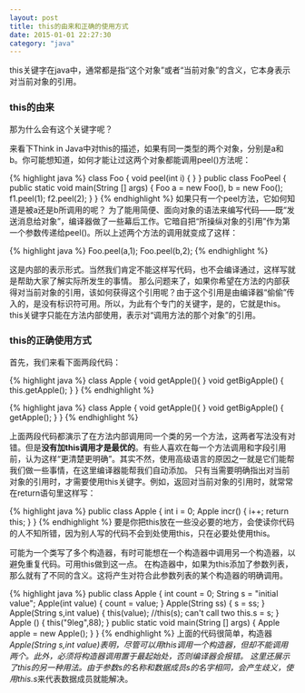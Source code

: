 ```yaml
---
layout: post
title: this的由来和正确的使用方式
date: 2015-01-01 22:27:30
category: "java"
---
```


this关键字在java中，通常都是指“这个对象”或者“当前对象”的含义，它本身表示对当前对象的引用。

### this的由来

那为什么会有这个关键字呢？

来看下Think in Java中对this的描述，如果有同一类型的两个对象，分别是a和b。你可能想知道，如何才能让过这两个对象都能调用peel()方法呢：

{% highlight java %}
class Foo {
	void peel(int i) { }
}
public class FooPeel {
	public static void main(String [] args) {
		Foo a = new Foo(),
			b = new Foo();
		f1.peel(1);
		f2.peel(2);
	}
}
{% endhighlight %}
如果只有一个peel方法，它如何知道是被a还是b所调用的呢？
为了能用简便、面向对象的语法来编写代码——既“发送消息给对象”，编译器做了一些幕后工作。它暗自把“所操纵对象的引用”作为第一个参数传递给peel()。所以上述两个方法的调用就变成了这样：

{% highlight java %}
Foo.peel(a,1);
Foo.peel(b,2);
{% endhighlight %}

这是内部的表示形式。当然我们肯定不能这样写代码，也不会编译通过，这样写就是帮助大家了解实际所发生的事情。
那么问题来了，如果你希望在方法的内部获得对当前对象的引用，该如何获得这个引用呢？由于这个引用是由编译器“偷偷”传入的，是没有标识符可用。所以，为此有个专门的关键字，是的，它就是this。this关键字只能在方法内部使用，表示对“调用方法的那个对象”的引用。

### this的正确使用方式
首先，我们来看下面两段代码：

{% highlight java %}
class Apple {
    void getApple(){
    }
    void getBigApple() {
        this.getApple();
    }
}
{% endhighlight %}

{% highlight java %}
class Apple {
    void getApple(){
    }
    void getBigApple() {
        getApple();
    }
}
{% endhighlight %}

上面两段代码都演示了在方法内部调用同一个类的另一个方法，这两者写法没有对错。但是**没有加this调用才是最优的**。有些人喜欢在每一个方法调用和字段引用前，认为这样“更清楚更明确”。其实不然，使用高级语言的原因之一就是它们能帮我们做一些事情，在这里编译器能帮我们自动添加。
只有当需要明确指出对当前对象的引用时，才需要使用this关键字。例如，返回对当前对象的引用时，就常常在return语句里这样写：

{% highlight java %}
public class Apple {
	int i = 0;
	Apple incr() {
		i++;
		return this;
	}
}
{% endhighlight %}
要是你把this放在一些没必要的地方，会使读你代码的人不知所错，因为别人写的代码不会到处使用this，只在必要处使用this。

可能为一个类写了多个构造器，有时可能想在一个构造器中调用另一个构造器，以避免重复代码。可用this做到这一点。
在构造器中，如果为this添加了参数列表，那么就有了不同的含义。这将产生对符合此参数列表的某个构造器的明确调用。

{% highlight java %}
public class Apple {
	int count = 0;
	String s = "initial value";
	Apple(int value) {
		count = value;
	}
	Apple(String ss) {
		s = ss;
	}
	Apple(String s,int value) {
		this(value);
		//this(s); can't call two
		this.s = s;
	}
	Apple () {
		this("9leg",88);
	}
	public static void main(String [] args) {
		Apple apple = new Apple();
	}
}
{% endhighlight %}
上面的代码很简单，构造器*Apple(String s,int value)*表明，尽管可以用this调用一个构造器，但却不能调用两个。此外，必须将构造器调用置于最起始处，否则编译器会报错。
这里还展示了this的另一种用法。由于参数s的名称和数据成员s的名字相同，会产生歧义，使用*this.s*来代表数据成员就能解决。
